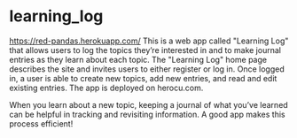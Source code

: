 # learning_log
https://red-pandas.herokuapp.com/
This is a web app called "Learning Log" that allows users to log the topics they’re interested in and to make journal entries as they learn about each topic. The "Learning Log" home page describes the site and invites users to either register or log in. Once logged in, a user is able to create new topics, add new entries, and read and edit existing entries. The app is deployed on herocu.com.

When you learn about a new topic, keeping a journal of what you’ve learned can be helpful in tracking and revisiting information. A good app makes this process efficient!
